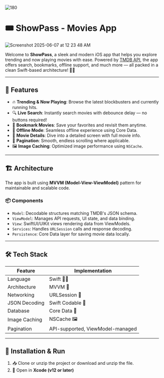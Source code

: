 ![180](https://github.com/user-attachments/assets/6ed4ba6a-01b3-4e64-95bf-ba7fd858dbc5)

# 🎟️ ShowPass - Movies App
![Screenshot 2025-06-07 at 12 23 48 AM](https://github.com/user-attachments/assets/cb4b3236-d098-4604-94f9-ba8de01d1a49)



Welcome to **ShowPass**, a sleek and modern iOS app that helps you explore trending and now playing movies with ease. 
Powered by [TMDB API](https://developers.themoviedb.org/3), the app offers search, bookmarks, offline support, and much more — all packed in a clean Swift-based architecture! 🍿📱

---

## 🚀 Features

- 🔥 **Trending & Now Playing**: Browse the latest blockbusters and currently running hits.
- 🔍 **Live Search**: Instantly search movies with debounce delay — no buttons required!
- 📝 **Bookmark Movies**: Save your favorites and revisit them anytime.
- 📴 **Offline Mode**: Seamless offline experience using Core Data.
- 🧠 **Movie Details**: Dive into a detailed screen with full movie info.
- 🧾 **Pagination**: Smooth, endless scrolling where applicable.
- 🖼️ **Image Caching**: Optimized image performance using `NSCache`.

---

## 🏗️ Architecture

The app is built using **MVVM (Model-View-ViewModel)** pattern for maintainable and scalable code.

### 📦 Components
- `Model`: Decodable structures matching TMDB's JSON schema.
- `ViewModel`: Manages API requests, UI state, and data binding.
- `View`: SwiftUI/UIKit views rendering data from ViewModels.
- `Services`: Handles `URLSession` calls and response decoding.
- `Persistence`: Core Data layer for saving movie data locally.

---

## 🛠️ Tech Stack

| Feature              | Implementation                      |
|---------------------|--------------------------------------|
| Language            | Swift 🧑‍💻                           |
| Architecture        | MVVM 📐                              |
| Networking          | URLSession 🔌                        |
| JSON Decoding       | Swift Codable 🧩                    |
| Database            | Core Data 💾                         |
| Image Caching       | NSCache 🖼️                          |
| Pagination          | API-supported, ViewModel-managed     |

---

## 📲 Installation & Run

1. 📥 Clone or unzip the project or download and unzip the file.
2. 🧰 Open in **Xcode (v12 or later)**
